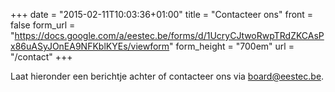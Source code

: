 +++
date = "2015-02-11T10:03:36+01:00"
title = "Contacteer ons"
front = false
form_url = "https://docs.google.com/a/eestec.be/forms/d/1UcryCJtwoRwpTRdZKCAsPx86uASyJOnEA9NFKblKYEs/viewform"
form_height = "700em"
url = "/contact"
+++

Laat hieronder een berichtje achter of contacteer ons via <board@eestec.be>.
